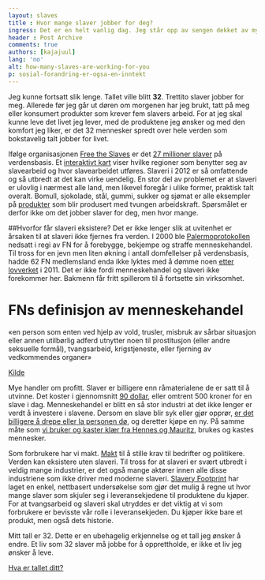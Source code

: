 ```yaml
---
layout: slaves
title : Hvor mange slaver jobber for deg?
ingress: Det er en helt vanlig dag. Jeg står opp av sengen dekket av mykt og deilig sengetøy—én slave. Jeg tar en dusj og vasker meg med sjampo og såpe—to slaver. Jeg smører meg med fuktighetskrem, sminker meg og tar på parfyme—tre slaver. Det er kaldt ute. Jeg kler på meg godt med klær av både ull og bomull—fire slaver. Jeg spiser frokost og drikker en kopp kaffe—fem slaver.  
header : Post Archive
comments: true
authors: [kajajuul]
lang: 'no'
alt: how-many-slaves-are-working-for-you
p: sosial-forandring-er-ogsa-en-inntekt
---
```


Jeg kunne fortsatt slik lenge. Tallet ville blitt **32**. Trettito slaver jobber for meg. Allerede før jeg går ut døren om morgenen har jeg brukt, tatt på meg eller konsumert produkter som krever fem slavers arbeid. For at jeg skal kunne leve det livet jeg lever, med de produktene jeg ønsker og med den komfort jeg liker, er det 32 mennesker spredt over hele verden som bokstavelig talt jobber for livet. 

Ifølge organisasjonen [Free the Slaves](https://www.freetheslaves.net/SSLPage.aspx) er det [27 millioner slaver](https://www.freetheslaves.net/SSLPage.aspx?pid=348) på verdensbasis. Et [interaktivt kart](https://www.freetheslaves.net/SSLPage.aspx?pid=375) viser hvilke regioner som benytter seg av slavearbeid og hvor slavearbeidet utføres. Slaveri i 2012 er så omfattende og så utbredt at det kan virke uendelig. En stor del av problemet er at slaveri er ulovlig i nærmest alle land, men likevel foregår i ulike former, praktisk talt overalt. Bomull, sjokolade, stål, gummi, sukker og sjømat er alle eksempler på [produkter](http://www.dol.gov/ilab/programs/ocft/pdf/2009tvpra.pdf) som blir produsert med tvungen arbeidskraft. Spørsmålet er derfor ikke om det jobber slaver for deg, men hvor mange. 

##Hvorfor får slaveri eksistere?
Det er ikke lenger slik at uvitenhet er årsaken til at slaveri ikke fjernes fra verden. I 2000 ble [Palermoprotokollen](http://hvorhenderdet.nupi.no/Fakta/Palermo-protokollen-HHD06-08) nedsatt i regi av FN for å forebygge, bekjempe og straffe menneskehandel.
Til tross for en jevn men liten økning i antall domfellelser på verdensbasis, hadde 62 FN medlemsland enda ikke lyktes med å dømme noen [etter lovverket](http://iipdigital.usembassy.gov/st/english/texttrans/2011/06/20110627161432su0.9213787.html#axzz2Cx9b8GNf) i 2011. Det er ikke fordi menneskehandel og slaveri ikke forekommer her.  Bakmenn får fritt spillerom til å fortsette sin virksomhet. 

<div class="faktaboks">
<h1>FNs definisjon av menneskehandel</h1>
<p>«en person som enten ved hjelp av vold, trusler, misbruk av sårbar situasjon eller annen utilbørlig adferd utnytter noen til prostitusjon (eller andre seksuelle formål), tvangsarbeid, krigstjeneste, eller fjerning av vedkommendes organer»</p>
<p><a href="http://hvorhenderdet.nupi.no/Fakta/Palermo-protokollen-HHD06-08">Kilde</a></p>
</div>

Mye handler om profitt. Slaver er billigere enn råmaterialene de er satt til å utvinne.  Det koster i gjennomsnitt  [90 dollar](http://www.freetheslaves.net/Document.Doc?id=37), eller omtrent 500 kroner for en slave i dag.  Menneskehandel er blitt en så stor industri at det ikke lenger er verdt å investere i slavene. Dersom en slave blir syk eller gjør opprør, [er det billigere å drepe eller la personen dø](https://www.freetheslaves.net/SSLPage.aspx?pid=301), og deretter kjøpe en ny. På samme måte som [vi bruker og kaster klær fra Hennes og Mauritz](http://www.vg.no/nyheter/utenriks/artikkel.php?artid=10055241), brukes og kastes mennesker.

Som forbrukere har vi makt. [Makt](http://slaveryfootprint.org/about/#getapp) til å stille krav til bedrifter og politikere. Verden kan eksistere uten slaveri. Til tross for at slaveri er svært utbredt i veldig mange industrier, er det også mange aktører innen alle disse industriene som ikke driver med moderne slaveri. 
[Slavery Footprint](http://slaveryfootprint.org/) har laget en enkel, nettbasert undersøkelse som gjør det mulig å regne ut hvor mange slaver som skjuler seg i leveransekjedene til produktene du kjøper. For at tvangsarbeid og slaveri skal utryddes er det viktig at vi som forbrukere er bevisste vår rolle i leveransekjeden. Du kjøper ikke bare et produkt, men også dets historie. 

Mitt tall er 32. Dette er en ubehagelig erkjennelse og et tall jeg ønsker å endre. Et liv som 32 slaver må jobbe for å opprettholde, er ikke et liv jeg ønsker å leve.   

[Hva er tallet ditt?](http://slaveryfootprint.org/)

